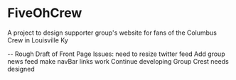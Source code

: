 # FiveOhCrew
A project to design supporter group's website for fans of the Columbus Crew in Louisville Ky


-- Rough Draft of Front Page
Issues: 
need to resize twitter feed
Add group news feed
make navBar links work
Continue developing
Group Crest needs designed
